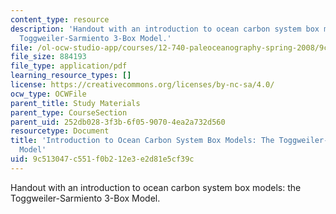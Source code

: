 ```yaml
---
content_type: resource
description: 'Handout with an introduction to ocean carbon system box models: the
  Toggweiler-Sarmiento 3-Box Model.'
file: /ol-ocw-studio-app/courses/12-740-paleoceanography-spring-2008/9c513047c551f0b212e3e2d81e5cf39c_3_box_model.pdf
file_size: 884193
file_type: application/pdf
learning_resource_types: []
license: https://creativecommons.org/licenses/by-nc-sa/4.0/
ocw_type: OCWFile
parent_title: Study Materials
parent_type: CourseSection
parent_uid: 252db028-3f3b-6f05-9070-4ea2a732d560
resourcetype: Document
title: 'Introduction to Ocean Carbon System Box Models: The Toggweiler-Sarmiento 3-Box
  Model'
uid: 9c513047-c551-f0b2-12e3-e2d81e5cf39c
---
```

Handout with an introduction to ocean carbon system box models: the Toggweiler-Sarmiento 3-Box Model.